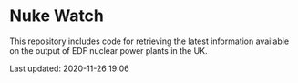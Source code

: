 # Nuke Watch

This repository includes code for retrieving the latest information available on the output of EDF nuclear power plants in the UK.

Last updated: 2020-11-26 19:06